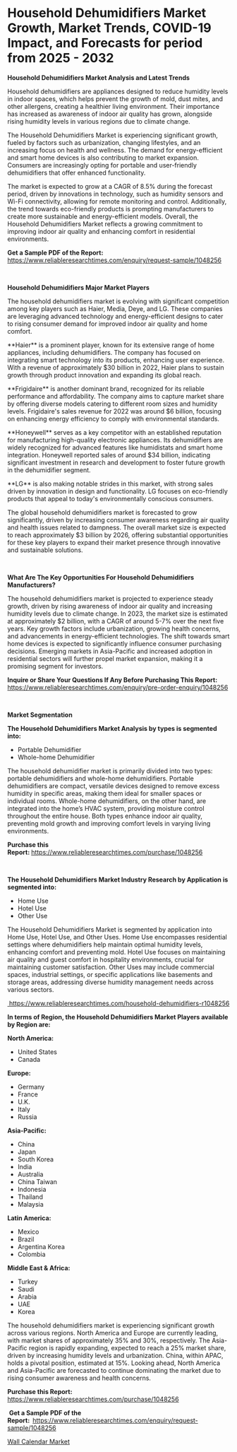 <p><h1>Household Dehumidifiers Market Growth, Market Trends, COVID-19 Impact, and Forecasts for period from 2025 - 2032</h1></p><p><strong>Household Dehumidifiers Market Analysis and Latest Trends</strong></p>
<p><p>Household dehumidifiers are appliances designed to reduce humidity levels in indoor spaces, which helps prevent the growth of mold, dust mites, and other allergens, creating a healthier living environment. Their importance has increased as awareness of indoor air quality has grown, alongside rising humidity levels in various regions due to climate change.</p><p>The Household Dehumidifiers Market is experiencing significant growth, fueled by factors such as urbanization, changing lifestyles, and an increasing focus on health and wellness. The demand for energy-efficient and smart home devices is also contributing to market expansion. Consumers are increasingly opting for portable and user-friendly dehumidifiers that offer enhanced functionality.</p><p>The market is expected to grow at a CAGR of 8.5% during the forecast period, driven by innovations in technology, such as humidity sensors and Wi-Fi connectivity, allowing for remote monitoring and control. Additionally, the trend towards eco-friendly products is prompting manufacturers to create more sustainable and energy-efficient models. Overall, the Household Dehumidifiers Market reflects a growing commitment to improving indoor air quality and enhancing comfort in residential environments.</p></p>
<p><strong>Get a Sample PDF of the Report:&nbsp;</strong> <a href="https://www.reliableresearchtimes.com/enquiry/request-sample/1048256?utm_campaign=2179&utm_medium=2&utm_source=Github&utm_content=ia&utm_term=08022025&utm_id=household-dehumidifiers">https://www.reliableresearchtimes.com/enquiry/request-sample/1048256</a></p>
<p>&nbsp;</p>
<p><strong>Household Dehumidifiers Major Market Players</strong></p>
<p><p>The household dehumidifiers market is evolving with significant competition among key players such as Haier, Media, Deye, and LG. These companies are leveraging advanced technology and energy-efficient designs to cater to rising consumer demand for improved indoor air quality and home comfort.</p><p>**Haier** is a prominent player, known for its extensive range of home appliances, including dehumidifiers. The company has focused on integrating smart technology into its products, enhancing user experience. With a revenue of approximately $30 billion in 2022, Haier plans to sustain growth through product innovation and expanding its global reach.</p><p>**Frigidaire** is another dominant brand, recognized for its reliable performance and affordability. The company aims to capture market share by offering diverse models catering to different room sizes and humidity levels. Frigidaire's sales revenue for 2022 was around $6 billion, focusing on enhancing energy efficiency to comply with environmental standards.</p><p>**Honeywell** serves as a key competitor with an established reputation for manufacturing high-quality electronic appliances. Its dehumidifiers are widely recognized for advanced features like humidistats and smart home integration. Honeywell reported sales of around $34 billion, indicating significant investment in research and development to foster future growth in the dehumidifier segment.</p><p>**LG** is also making notable strides in this market, with strong sales driven by innovation in design and functionality. LG focuses on eco-friendly products that appeal to today's environmentally conscious consumers.</p><p>The global household dehumidifiers market is forecasted to grow significantly, driven by increasing consumer awareness regarding air quality and health issues related to dampness. The overall market size is expected to reach approximately $3 billion by 2026, offering substantial opportunities for these key players to expand their market presence through innovative and sustainable solutions.</p></p>
<p>&nbsp;</p>
<p><strong>What Are The Key Opportunities For Household Dehumidifiers Manufacturers?</strong></p>
<p><p>The household dehumidifiers market is projected to experience steady growth, driven by rising awareness of indoor air quality and increasing humidity levels due to climate change. In 2023, the market size is estimated at approximately $2 billion, with a CAGR of around 5-7% over the next five years. Key growth factors include urbanization, growing health concerns, and advancements in energy-efficient technologies. The shift towards smart home devices is expected to significantly influence consumer purchasing decisions. Emerging markets in Asia-Pacific and increased adoption in residential sectors will further propel market expansion, making it a promising segment for investors.</p></p>
<p><strong>Inquire or Share Your Questions If Any Before Purchasing This Report:</strong> <a href="https://www.reliableresearchtimes.com/enquiry/pre-order-enquiry/1048256?utm_campaign=2179&utm_medium=2&utm_source=Github&utm_content=ia&utm_term=08022025&utm_id=household-dehumidifiers">https://www.reliableresearchtimes.com/enquiry/pre-order-enquiry/1048256</a></p>
<p>&nbsp;</p>
<p><strong>Market Segmentation</strong></p>
<p><strong>The Household Dehumidifiers Market Analysis by types is segmented into:</strong></p>
<p><ul><li>Portable Dehumidifier</li><li>Whole-home Dehumidifier</li></ul></p>
<p><p>The household dehumidifier market is primarily divided into two types: portable dehumidifiers and whole-home dehumidifiers. Portable dehumidifiers are compact, versatile devices designed to remove excess humidity in specific areas, making them ideal for smaller spaces or individual rooms. Whole-home dehumidifiers, on the other hand, are integrated into the home’s HVAC system, providing moisture control throughout the entire house. Both types enhance indoor air quality, preventing mold growth and improving comfort levels in varying living environments.</p></p>
<p><strong>Purchase this Report:&nbsp;</strong><a href="https://www.reliableresearchtimes.com/purchase/1048256?utm_campaign=2179&utm_medium=2&utm_source=Github&utm_content=ia&utm_term=08022025&utm_id=household-dehumidifiers">https://www.reliableresearchtimes.com/purchase/1048256</a></p>
<p>&nbsp;</p>
<p><strong>The Household Dehumidifiers Market Industry Research by Application is segmented into:</strong></p>
<p><ul><li>Home Use</li><li>Hotel Use</li><li>Other Use</li></ul></p>
<p><p>The Household Dehumidifiers Market is segmented by application into Home Use, Hotel Use, and Other Uses. Home Use encompasses residential settings where dehumidifiers help maintain optimal humidity levels, enhancing comfort and preventing mold. Hotel Use focuses on maintaining air quality and guest comfort in hospitality environments, crucial for maintaining customer satisfaction. Other Uses may include commercial spaces, industrial settings, or specific applications like basements and storage areas, addressing diverse humidity management needs across various sectors.</p></p>
<p><a href="https://www.reliableresearchtimes.com/household-dehumidifiers-r1048256?utm_campaign=2179&utm_medium=2&utm_source=Github&utm_content=ia&utm_term=08022025&utm_id=household-dehumidifiers">&nbsp;https://www.reliableresearchtimes.com/household-dehumidifiers-r1048256</a></p>
<p><strong>In terms of Region, the Household Dehumidifiers Market Players available by Region are:</strong></p>
<p>
    <p> <strong> North America: </strong>
        <ul>
            <li>United States</li>
            <li>Canada</li>
        </ul>
        </p> 
    <p> <strong> Europe: </strong>
        <ul>
            <li>Germany</li>
            <li>France</li>
            <li>U.K.</li>
            <li>Italy</li>
            <li>Russia</li>
        </ul>
        </p> 
    <p> <strong> Asia-Pacific: </strong>
        <ul>
            <li>China</li>
            <li>Japan</li>
            <li>South Korea</li>
            <li>India</li>
            <li>Australia</li>
            <li>China Taiwan</li>
            <li>Indonesia</li>
            <li>Thailand</li>
            <li>Malaysia</li>
        </ul>
        </p> 
    <p> <strong> Latin America: </strong>
        <ul>
            <li>Mexico</li>
            <li>Brazil</li>
            <li>Argentina Korea</li>
            <li>Colombia</li>
        </ul>
        </p> 
    <p> <strong> Middle East & Africa: </strong>
        <ul>
            <li>Turkey</li>
            <li>Saudi</li>
            <li>Arabia</li>
            <li>UAE</li>
            <li>Korea</li>
        </ul>
    </p>
    </p>
<p><p>The household dehumidifiers market is experiencing significant growth across various regions. North America and Europe are currently leading, with market shares of approximately 35% and 30%, respectively. The Asia-Pacific region is rapidly expanding, expected to reach a 25% market share, driven by increasing humidity levels and urbanization. China, within APAC, holds a pivotal position, estimated at 15%. Looking ahead, North America and Asia-Pacific are forecasted to continue dominating the market due to rising consumer awareness and health concerns.</p></p>
<p><strong>Purchase this Report: </strong><a href="https://www.reliableresearchtimes.com/purchase/1048256?utm_campaign=2179&utm_medium=2&utm_source=Github&utm_content=ia&utm_term=08022025&utm_id=household-dehumidifiers">https://www.reliableresearchtimes.com/purchase/1048256</a></p>
<p>&nbsp;<strong>Get a Sample PDF of the Report:&nbsp;&nbsp;</strong><a href="https://www.reliableresearchtimes.com/enquiry/request-sample/1048256?utm_campaign=2179&utm_medium=2&utm_source=Github&utm_content=ia&utm_term=08022025&utm_id=household-dehumidifiers">https://www.reliableresearchtimes.com/enquiry/request-sample/1048256</a></p>
<p><strong></strong></p>
<p><p><a href="https://github.com/gerdabatiskzv9/Market-Research-Report-List-1/blob/main/wall-calendar-market.md?utm_campaign=2179&utm_medium=2&utm_source=Github&utm_content=ia&utm_term=08022025&utm_id=household-dehumidifiers">Wall Calendar Market</a></p></p>